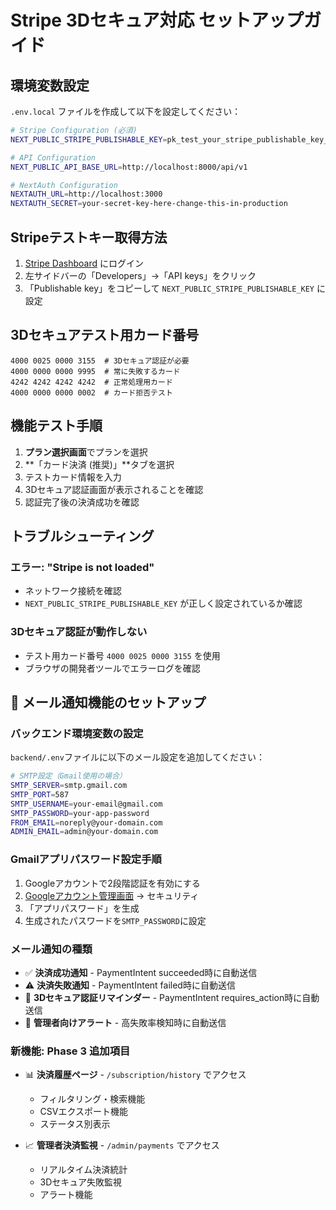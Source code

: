 # Stripe 3Dセキュア対応 セットアップガイド

## 環境変数設定

`.env.local` ファイルを作成して以下を設定してください：

```bash
# Stripe Configuration (必須)
NEXT_PUBLIC_STRIPE_PUBLISHABLE_KEY=pk_test_your_stripe_publishable_key_here

# API Configuration  
NEXT_PUBLIC_API_BASE_URL=http://localhost:8000/api/v1

# NextAuth Configuration
NEXTAUTH_URL=http://localhost:3000
NEXTAUTH_SECRET=your-secret-key-here-change-this-in-production
```

## Stripeテストキー取得方法

1. [Stripe Dashboard](https://dashboard.stripe.com/) にログイン
2. 左サイドバーの「Developers」→「API keys」をクリック
3. 「Publishable key」をコピーして `NEXT_PUBLIC_STRIPE_PUBLISHABLE_KEY` に設定

## 3Dセキュアテスト用カード番号

```
4000 0025 0000 3155  # 3Dセキュア認証が必要
4000 0000 0000 9995  # 常に失敗するカード  
4242 4242 4242 4242  # 正常処理用カード
4000 0000 0000 0002  # カード拒否テスト
```

## 機能テスト手順

1. **プラン選択画面**でプランを選択
2. **「カード決済 (推奨)」**タブを選択
3. テストカード情報を入力
4. 3Dセキュア認証画面が表示されることを確認
5. 認証完了後の決済成功を確認

## トラブルシューティング

### エラー: "Stripe is not loaded"
- ネットワーク接続を確認
- `NEXT_PUBLIC_STRIPE_PUBLISHABLE_KEY` が正しく設定されているか確認

### 3Dセキュア認証が動作しない
- テスト用カード番号 `4000 0025 0000 3155` を使用
- ブラウザの開発者ツールでエラーログを確認

## 📧 メール通知機能のセットアップ

### **バックエンド環境変数の設定**

`backend/.env`ファイルに以下のメール設定を追加してください：

```bash
# SMTP設定（Gmail使用の場合）
SMTP_SERVER=smtp.gmail.com
SMTP_PORT=587
SMTP_USERNAME=your-email@gmail.com
SMTP_PASSWORD=your-app-password
FROM_EMAIL=noreply@your-domain.com
ADMIN_EMAIL=admin@your-domain.com
```

### **Gmailアプリパスワード設定手順**

1. Googleアカウントで2段階認証を有効にする
2. [Googleアカウント管理画面](https://myaccount.google.com/) → セキュリティ
3. 「アプリパスワード」を生成
4. 生成されたパスワードを`SMTP_PASSWORD`に設定

### **メール通知の種類**

- ✅ **決済成功通知** - PaymentIntent succeeded時に自動送信
- ⚠️ **決済失敗通知** - PaymentIntent failed時に自動送信  
- 🔐 **3Dセキュア認証リマインダー** - PaymentIntent requires_action時に自動送信
- 🚨 **管理者向けアラート** - 高失敗率検知時に自動送信

### **新機能: Phase 3 追加項目**

- 📊 **決済履歴ページ** - `/subscription/history` でアクセス
  - フィルタリング・検索機能
  - CSVエクスポート機能
  - ステータス別表示

- 📈 **管理者決済監視** - `/admin/payments` でアクセス  
  - リアルタイム決済統計
  - 3Dセキュア失敗監視
  - アラート機能 